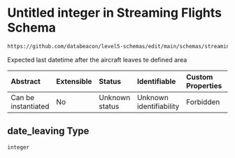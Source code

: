 # Untitled integer in Streaming Flights Schema

```txt
https://github.com/databeacon/level5-schemas/edit/main/schemas/streamingFlights.schema.json#/properties/date_leaving
```

Expected last datetime after the aircraft leaves te defined area

| Abstract            | Extensible | Status         | Identifiable            | Custom Properties | Additional Properties | Access Restrictions | Defined In                                                                                      |
| :------------------ | :--------- | :------------- | :---------------------- | :---------------- | :-------------------- | :------------------ | :---------------------------------------------------------------------------------------------- |
| Can be instantiated | No         | Unknown status | Unknown identifiability | Forbidden         | Allowed               | none                | [streamingFlights.schema.json\*](../../out/streamingFlights.schema.json "open original schema") |

## date\_leaving Type

`integer`
